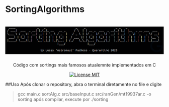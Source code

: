 # SortingAlgorithms
<h1 align="center">
  <img src="./src/img/iha.png" alt="SortingAlgorithms" width=700>
</h1>

<p align="center">Código com sortings mais famosos atualemnte implementados em C</p>

<p align="center">
  <a href="https://opensource.org/licenses/MIT">
    <img src="https://img.shields.io/badge/License-MIT-blue.svg" alt="License MIT">
  </a>
</p>

##Uso
Após clonar o repository, abra o terminal diretamente no file e digite
>gcc main.c sortAlg.c src/baseInput.c src/ranGen/mt19937ar.c -o sorting
após compilar, execute por
>./sorting
